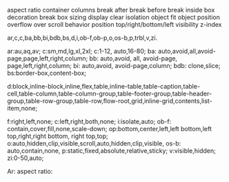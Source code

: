 aspect ratio
container
columns
break after 
break before
break inside
box decoration break 
box sizing 
display
clear
isolation
object fit
object position
overflow
over scroll behavior
position
top/right/bottom/left
visibility
z-index 

ar,c,c,ba,bb,bi,bdb,bs,d,i,ob-f,ob-p,o,os-b,p,trbl,v,zi.

ar:au,aq,av; 
c:sm,md,lg,xl,2xl; 
c:1-12, auto,16-80; 
ba: auto,avoid,all,avoid-page,page,left,right,column; 
bb: auto,avoid, all, avoid-page, page,left,right,column; 
bi: auto,avoid, avoid-page,column; 
bdb: clone,slice;
bs:border-box,content-box;

d:block,inline-block,inline,flex,table,inline-table,table-caption,table-cell,table-column,table-column-group,table-footer-group,table-header-group,table-row-group,table-row,flow-root,grid,inline-grid,contents,list-item,none;

f:right,left,none;
c:left,right,both,none;
i:isolate,auto;
ob-f: contain,cover,fill,none,scale-down;
op:bottom,center,left,left bottom,left top,right,right bottom, right top,top;
o:auto,hidden,clip,visible,scroll,auto,hidden,clip,visible,
os-b: auto,contain,none,
p:static,fixed,absolute,relative,sticky;
v:visible,hidden;
zi:0-50,auto;

Ar: aspect ratio: 